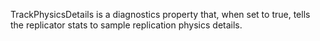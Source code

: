 TrackPhysicsDetails is a diagnostics property that, when set to true,
tells the replicator stats to sample replication physics details.
